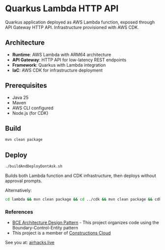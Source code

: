 # Quarkus Lambda HTTP API

Quarkus application deployed as AWS Lambda function, exposed through API Gateway HTTP API. Infrastructure provisioned with AWS CDK.

## Architecture

- **Runtime**: AWS Lambda with ARM64 architecture
- **API Gateway**: HTTP API for low-latency REST endpoints
- **Framework**: Quarkus with Lambda integration
- **IaC**: AWS CDK for infrastructure deployment

## Prerequisites

- Java 25
- Maven
- AWS CLI configured
- Node.js (for CDK)

## Build

```bash
mvn clean package
```

## Deploy

```bash
./buildAndDeployDontAsk.sh
```

Builds both Lambda function and CDK infrastructure, then deploys without approval prompts.

Alternatively:

```bash
cd lambda && mvn clean package && cd ../cdk && mvn clean package && cdk deploy --all --require-approval=never
```

### References

- [BCE Architecture Design Pattern](https://bce.design/) - This project organizes code using the Boundary-Control-Entity pattern
- This project is a member of [Constructions Cloud](https://constructions.cloud/)


See you at: [airhacks.live](https://airhacks.live)
